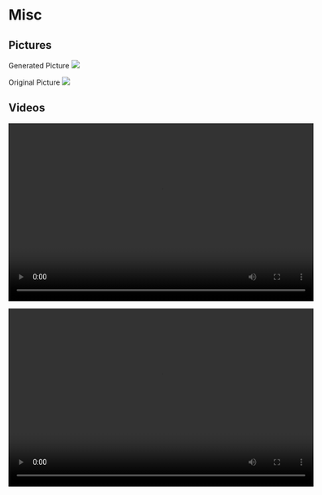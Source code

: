 # Misc

## Pictures
Generated Picture
![](taichi.png)

Original Picture
![](https://img.sj33.cn/uploads/allimg/201404/7-1404160TQ63V.png)

## Videos
<video
src="tsp.mp4" controls=""
height=350 
width=600> 
TSP solved by GA
</video>

<video
src="https://youtu.be/KwpNPCNutcI" controls=""
height=350 
width=600> 
</video>